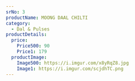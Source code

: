 ```yaml
---
srNo: 3
productName: MOONG DAAL CHILTI
category:
  - Dal & Pulses
productDetails:
  price:
    Price500: 90
    Price1: 179
  productImage:
    Image500: https://i.imgur.com/x8yRqZ8.jpg
    Image1: https://i.imgur.com/scjdhTC.png
---
```

